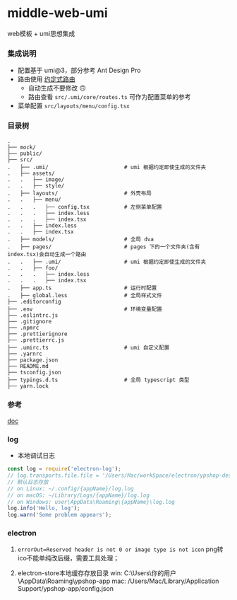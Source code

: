 # middle-web-umi

web模板 + umi思想集成

### 集成说明
- 配置基于 umi@3，部分参考 Ant Design Pro
- 路由使用 [约定式路由](https://umijs.org/zh-CN/docs/convention-routing)
  * 自动生成不要修改 🙃
  * 路由查看 `src/.umi/core/routes.ts` 可作为配置菜单的参考
- 菜单配置 `src/layouts/menu/config.tsx`

### 目录树
```tree
.
├── mock/
├── public/
├── src/
.   ├── .umi/                        # umi 根据约定即使生成的文件夹
.   ├── assets/
.   .   ├── image/
.   .   ├── style/
.   ├── layouts/                     # 外壳布局
.   .   ├── menu/
.   .   .   ├── config.tsx           # 左侧菜单配置
.   .   .   ├── index.less
.   .   .   ├── index.tsx
.   .   ├── index.less
.   .   ├── index.tsx
.   ├── models/                      # 全局 dva
.   ├── pages/                       # pages 下的一个文件夹(含有index.tsx)会自动生成一个路由
.   .   ├── .umi/                    # umi 根据约定即使生成的文件夹
.   .   ├── foo/
.   .   .   ├── index.less
.   .   .   ├── index.tsx
.   ├── app.ts                       # 运行时配置
.   ├── global.less                  # 全局样式文件
├── .editorconfig
├── .env                             # 环境变量配置
├── .eslintrc.js
├── .gitignore
├── .npmrc
├── .prettierignore
├── .prettierrc.js
├── .umirc.ts                        # umi 自定义配置
├── .yarnrc
├── package.json
├── README.md
├── tsconfig.json
├── typings.d.ts                     # 全局 typescript 类型
├── yarn.lock
```

### 参考
[doc](docs/umi.md)


### log

- 本地调试日志

```js
const log = require('electron-log');
// log.transports.file.file = '/Users/Mac/workSpace/electron/ypshop-desktop-app-electron/src/main/log/record.log' 本地可指定文件
// 默认日志存放
// on Linux: ~/.config/{appName}/log.log
// on macOS: ~/Library/Logs/{appName}/log.log
// on Windows: user\AppData\Roaming\{appName}\log.log
log.info('Hello, log');
log.warn('Some problem appears');
```


### electron

1. `errorOut=Reserved header is not 0 or image type is not icon`
  png转ico不能单纯改后缀，需要工具处理；

2. electron-store本地缓存存放目录
win: C:\Users\你的用户\AppData\Roaming\ypshop-app
mac: /Users/Mac/Library/Application Support/ypshop-app/config.json
